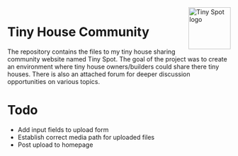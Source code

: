 <a href="#">
    <img src="http://www.ghostxray.com/tinyspot/spot145.png" alt="Tiny Spot logo" title="Tiny Spot" align="right" height="95" />
</a>

Tiny House Community
======================

The repository contains the files to my tiny house sharing community website named Tiny Spot. The goal of the project was to create an environment where tiny house owners/builders could share there tiny houses. There is also an attached forum for deeper discussion opportunities on various topics.

Todo
======================
- Add input fields to upload form
- Establish correct media path for uploaded files
- Post upload to homepage
